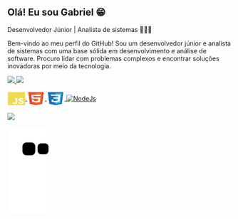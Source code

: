 ## Olá! Eu sou Gabriel 😁
Desenvolvedor Júnior | Analista de sistemas 👨‍💻🚀

Bem-vindo ao meu perfil do GitHub! Sou um desenvolvedor júnior e analista de sistemas com uma base sólida em desenvolvimento e análise de software. Procuro lidar com problemas complexos e encontrar soluções inovadoras por meio da tecnologia.

 <div>
   <a href="https://github.com/biel-codee">
   <img height="180em" src="https://github-readme-stats.vercel.app/api?username=biel-codee&show_icons=true&theme=tokyonight&include_all_commits=true&count_private=true"/>
   <img height="180em" src="https://github-readme-stats.vercel.app/api/top-langs/?username=biel-codee&layout=compact&langs_count=6&theme=tokyonight"/>

</div>
<div style="display: inline_block"><br>
  <img align="center" alt="Js" height="30" width="40" src="https://raw.githubusercontent.com/devicons/devicon/master/icons/javascript/javascript-plain.svg">
  <img align="center" alt="HTML" height="30" width="40" src="https://raw.githubusercontent.com/devicons/devicon/master/icons/html5/html5-original.svg">
  <img align="center" alt="CSS" height="30" width="40" src="https://raw.githubusercontent.com/devicons/devicon/master/icons/css3/css3-original.svg">
  <img align="center" alt="NodeJs" height="30" width="40" src="https://icons8.com/icon/hsPbhkOH4FMe/node-js">
  
</div>
 
 <br>
 
 
<div> 
  <a href="https://www.linkedin.com/in/gabriel-fd/overlay/contact-info/" target="_blank"><img src="https://img.shields.io/badge/-LinkedIn-%230077B5?style=for-the-badge&logo=linkedin&logoColor=white" target="_blank"></a> 
 
  ![Snake animation](https://github.com/biel-codee/biel-codee/blob/output/github-contribution-grid-snake.svg)

</div>
 
